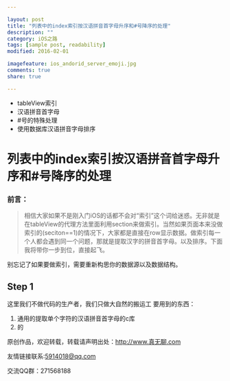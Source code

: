 ```yaml
---

layout: post
title: "列表中的index索引按汉语拼音首字母升序和#号降序的处理"
description: ""
category: iOS之路
tags: [sample post, readability]
modified: 2016-02-01

imagefeature: ios_andorid_server_emoji.jpg
comments: true
share: true

---
```


- tableView索引
- 汉语拼音首字母
- \#号的特殊处理
- 使用数据库汉语拼音字母排序

# 列表中的index索引按汉语拼音首字母升序和#号降序的处理
### 前言：
>相信大家如果不是刚入门iOS的话都不会对“索引”这个词给迷惑。无非就是在tableView的代理方法里面利用section来做索引。当然如果页面本来没做索引的(seciton==1)的情况下，大家都是直接在row显示数据。做索引每一个人都会遇到同一个问题，那就是提取汉字的拼音首字母。以及排序。下面我将带你一步到位，直接起飞。

别忘记了如果要做索引，需要重新构思你的数据源以及数据结构。

## Step 1
这里我们不做代码的生产者，我们只做大自然的搬运工
要用到的东西：

1. 通用的提取单个字符的汉语拼音首字母的c库
2. 的



原创作品，欢迎转载，转载请声明出处：http://www.真无聊.com

友情链接联系:5914018@qq.com

交流QQ群：271568188